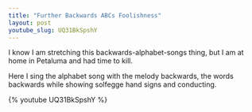 ```yaml
---
title: "Further Backwards ABCs Foolishness"
layout: post
youtube_slug: UQ31BkSpshY
---
```


I know I am stretching this backwards-alphabet-songs thing, but I am at home in Petaluma and had time to kill.

Here I sing the alphabet song with the melody backwards, the words backwards while showing solfegge hand signs and conducting. 

{% youtube UQ31BkSpshY %}
